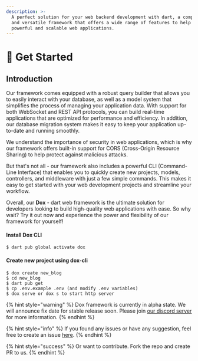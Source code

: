 ```yaml
---
description: >-
  A perfect solution for your web backend development with dart, a comprehensive
  and versatile framework that offers a wide range of features to help you build
  powerful and scalable web applications.
---
```


# 🚀 Get Started

## Introduction

Our framework comes equipped with a robust query builder that allows you to easily interact with your database, as well as a model system that simplifies the process of managing your application data. With support for both WebSocket and REST API protocols, you can build real-time applications that are optimized for performance and efficiency. In addition, our database migration system makes it easy to keep your application up-to-date and running smoothly.

We understand the importance of security in web applications, which is why our framework offers built-in support for CORS (Cross-Origin Resource Sharing) to help protect against malicious attacks.&#x20;

But that's not all - our framework also includes a powerful CLI (Command-Line Interface) that enables you to quickly create new projects, models, controllers, and middleware with just a few simple commands. This makes it easy to get started with your web development projects and streamline your workflow.

Overall, our **Dox** - dart web framework is the ultimate solution for developers looking to build high-quality web applications with ease. So why wait? Try it out now and experience the power and flexibility of our framework for yourself!

#### Install Dox CLI

```
$ dart pub global activate dox
```

#### Create new project using dox-cli

```
$ dox create new_blog
$ cd new_blog
$ dart pub get
$ cp .env.example .env (and modify .env variables)
$ dox serve or dox s to start http server
```

{% hint style="warning" %}
Dox framework is currently in alpha state. We will announce fix date for stable release soon. Please join [our discord server](https://discord.gg/tfN9Zs9cxu) for more information.
{% endhint %}

{% hint style="info" %}
If you found any issues or have any suggestion, feel free to create an issue [here](https://github.com/necessarylion/dox-core/issues/new).&#x20;
{% endhint %}

{% hint style="success" %}
Or want to contribute. Fork the repo and create PR to us.
{% endhint %}
